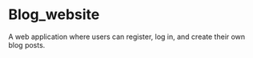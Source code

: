 # Blog_website
A web application where users can register, log in, and create their own blog posts.
